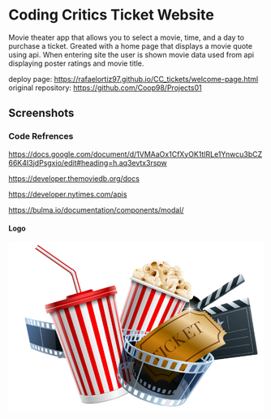 # Coding Critics Ticket Website
Movie theater app that allows you to select a movie, time, and a day to purchase a ticket.
Greated with a home page that displays a movie quote using api.
When entering site the user is shown movie data used from api displaying poster ratings and movie title.

deploy page: https://rafaelortiz97.github.io/CC_tickets/welcome-page.html
original repository: https://github.com/Coop98/Projects01

## Screenshots



### Code Refrences

https://docs.google.com/document/d/1VMAaOx1CfXyOK1tlRLe1Ynwcu3bCZ66K4I3jdPsgxio/edit#heading=h.aq3evtx3rspw

https://developer.themoviedb.org/docs

https://developer.nytimes.com/apis

https://bulma.io/documentation/components/modal/

#### Logo

![Alt text](assets/movie-ticket-transparent-25.png)
